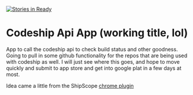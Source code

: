 [![Stories in Ready](https://badge.waffle.io/pdsullivan/codeship-api-app.png?label=ready&title=Ready)](http://waffle.io/pdsullivan/codeship-api-app)

# Codeship Api App (working title, lol)

App to call the codeship api to check build status and other goodness. Going to pull in some github functionality for the repos that are being used with codeship as well. I will just see where this goes, and hope to move quickly and submit to app store and get into google plat in a few days at most.

Idea came a little from the ShipScope [chrome plugin](https://chrome.google.com/webstore/detail/shipscope/jdedmgopefelimgjceagffkeeiknclhh?hl=en)
